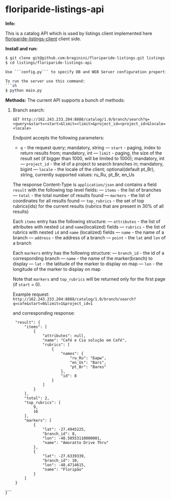 floriparide-listings-api
===========================

__Info:__

This is a catalog API which is used by listings client implemented here [floriparide-listings-client](https://github.com/braginini/floriparide-listings-client.git "floriparide-listings-client") client side. 

__Install and run:__

```sh
$ git clone git@github.com:braginini/floriparide-listings.git listings
$ cd listings/floriparide-listings-api

Use ```config.py``` to specify DB and WEB Server configuration properties

To run the server use this command:
```sh
$ python main.py
```

__Methods:__
The current API supports a bunch of methods:

1. Branch search:
   ```
   GET http://162.243.233.204:8888/catalog/1.0/branch/search?q=<query>&start=<start>&limit=<limit>&project_id=<project_id>&locale=<locale>
   ```
   Endpoint accepts the following parameters:
   * ```q``` - the request query; mandatory, string
   — ```start``` - paging, index to return results from; mandatory, int
   — ```limit``` - paging, the size of the result set (if bigger than 1000, will be limited to 1000); mandatory, int
   — ```project_id``` - the id of a project to search branches in; mandatory, bigint
   — ```locale``` - the locale of the client; optional(default pt_Br), string, currently supported values: ru_Ru, pt_Br, en_Us
   
   The response Content-Type is ```application/json``` and contains a field ```result``` with the following top level fields:
   — ```items``` - the list of branches
   — ```total``` - the total number of results found
   — ```markers``` - the list of coordinates for all results found
   — ```top_rubrics``` - the set of top rubrics(ids) for the current results (rubrics that are present in 30% of all results)
   
   Each ```items``` entry has the following structure:
   — ```attributes``` - the list of attributes with nested ```id``` and ```name```(localized) fields
   — ```rubrics``` - the list of rubrics with nested ```id``` and ```name``` (localized) fields
   — ```name``` - the name of a branch
   — ```address``` - the address of a branch
   — ```point``` - the ```lat``` and ```lon``` of a branch
   
   Each ```markers``` entry has the following structure:
   — ```branch_id``` - the id of a corresponding branch
   — ```name``` - the name of the marker(branch) to display
   — ```lat``` - the latitude of the marker to display on map
   — ```lon``` - the longitude of the marker to display on map
   
   Note that ```markers``` and ```top_rubrics``` will be returned only for the first page (if ```start``` = 0).
   
   Example request:
   ```http://162.243.233.204:8888/catalog/1.0/branch/search?q=cafe&start=0&limit=1&project_id=1```
   
   and corresponding response:
   ```{
    "result": {
        "items": [
            {
                "attributes": null,
                "name": "Café e Cia solução em Café",
                "rubrics": [
                    {
                        "names": {
                            "ru_Ru": "Бары",
                            "en_Us": "Bars",
                            "pt_Br": "Bares"
                        },
                        "id": 8
                    }
                ]
            }
        ],
        "total": 2,
        "top_rubrics": [
            9,
            16
        ],
        "markers": [
            {
                "lat": -27.4945225,
                "branch_id": 8,
                "lon": -48.50553110000001,
                "name": "Amoratto Drive Thru"
            },
            {
                "lat": -27.6339339,
                "branch_id": 10,
                "lon": -48.4714615,
                "name": "Floripão"
            }
        ]
    }
}```
   
   